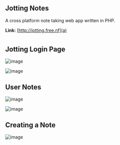 ## **Jotting Notes** ##
A cross platform note taking web app written in PHP. 

**Link:** [http://jotting.free.nf](a)
#
## **Jotting Login Page** ##
![image](https://github.com/danieldavemena/JottingNotes/assets/54711946/046c89ab-dab6-4c99-b2c8-00dbb9032b5e)

![image](https://github.com/danieldavemena/JottingNotes/assets/54711946/c2bd96bb-c4eb-4fd1-9359-add16f6f88f5)

## **User Notes** ##
![image](https://github.com/danieldavemena/JottingNotes/assets/54711946/0e612179-e8fa-400e-ae79-f305f4ac1e13)

![image](https://github.com/danieldavemena/JottingNotes/assets/54711946/eb2df7df-010f-4507-bccd-672855b871d6)

## **Creating a Note** ##
![image](https://github.com/danieldavemena/JottingNotes/assets/54711946/22031ddb-7fea-4173-b5f6-8a62c2d18d5b)

